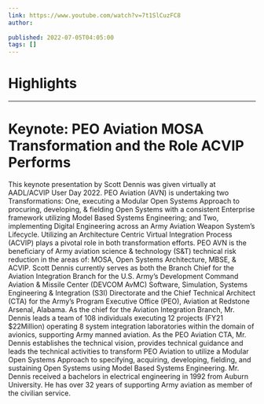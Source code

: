 ```yaml
---
link: https://www.youtube.com/watch?v=7t1SlCuzFC8
author: 
   
published: 2022-07-05T04:05:00
tags: []
---
```

# Highlights


---
# Keynote: PEO Aviation MOSA Transformation and the Role ACVIP Performs
This keynote presentation by Scott Dennis was given virtually at AADL/ACVIP User Day 2022. PEO Aviation (AVN) is undertaking two Transformations: One, executing a Modular Open Systems Approach to procuring, developing, & fielding Open Systems with a consistent Enterprise framework utilizing Model Based Systems Engineering; and Two, implementing Digital Engineering across an Army Aviation Weapon System’s Lifecycle. Utilizing an Architecture Centric Virtual Integration Process (ACVIP) plays a pivotal role in both transformation efforts. PEO AVN is the beneficiary of Army aviation science & technology (S&T) technical risk reduction in the areas of: MOSA, Open Systems Architecture, MBSE, & ACVIP. Scott Dennis currently serves as both the Branch Chief for the Aviation Integration Branch for the U.S. Army’s Development Command Aviation & Missile Center (DEVCOM AvMC) Software, Simulation, Systems Engineering & Integration (S3I) Directorate and the Chief Technical Architect (CTA) for the Army’s Program Executive Office (PEO), Aviation at Redstone Arsenal, Alabama. As the chief for the Aviation Integration Branch, Mr. Dennis leads a team of 108 individuals executing 12 projects (FY21 $22Million) operating 8 system integration laboratories within the domain of avionics, supporting Army manned aviation. As the PEO Aviation CTA, Mr. Dennis establishes the technical vision, provides technical guidance and leads the technical activities to transform PEO Aviation to utilize a Modular Open Systems Approach to specifying, acquiring, developing, fielding, and sustaining Open Systems using Model Based Systems Engineering. Mr. Dennis received a bachelors in electrical engineering in 1992 from Auburn University. He has over 32 years of supporting Army aviation as member of the civilian service.